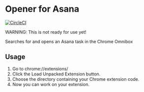 # Opener for Asana

[![CircleCI](https://circleci.com/gh/apiology/opener_for_asana.svg?style=svg)](https://circleci.com/gh/apiology/opener_for_asana)

WARNING: This is not ready for use yet!

Searches for and opens an Asana task in the Chrome Omnibox

## Usage

1. Go to chrome://extensions/
2. Click the Load Unpacked Extension button.
3. Choose the directory containing your Chrome extension code.
4. Now you can work on your extension.
